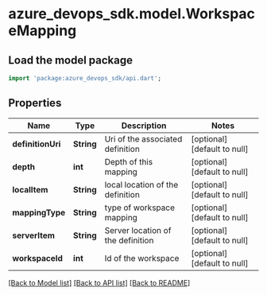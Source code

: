 # azure_devops_sdk.model.WorkspaceMapping

## Load the model package
```dart
import 'package:azure_devops_sdk/api.dart';
```

## Properties
Name | Type | Description | Notes
------------ | ------------- | ------------- | -------------
**definitionUri** | **String** | Uri of the associated definition | [optional] [default to null]
**depth** | **int** | Depth of this mapping | [optional] [default to null]
**localItem** | **String** | local location of the definition | [optional] [default to null]
**mappingType** | **String** | type of workspace mapping | [optional] [default to null]
**serverItem** | **String** | Server location of the definition | [optional] [default to null]
**workspaceId** | **int** | Id of the workspace | [optional] [default to null]

[[Back to Model list]](../README.md#documentation-for-models) [[Back to API list]](../README.md#documentation-for-api-endpoints) [[Back to README]](../README.md)


